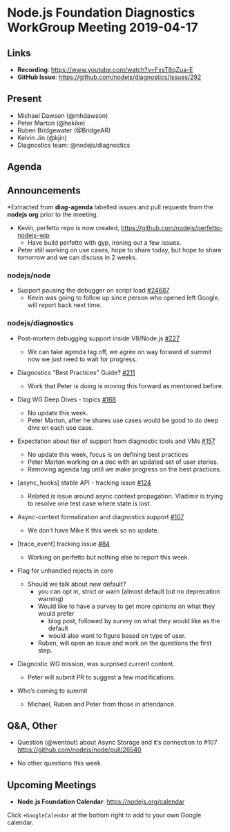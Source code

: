 # Node.js Foundation Diagnostics WorkGroup Meeting 2019-04-17

## Links

* **Recording**: https://www.youtube.com/watch?v=FxsT8qZua-E  
* **GitHub Issue**: https://github.com/nodejs/diagnostics/issues/292

## Present

* Michael Dawson (@mhdawson)
* Peter Marton (@hekike)
* Ruben Bridgewater (@BridgeAR)
* Kelvin Jin (@kjin)
* Diagnostics team: @nodejs/diagnostics

## Agenda

## Announcements
 
*Extracted from **diag-agenda** labelled issues and pull requests from the **nodejs org** prior to the meeting.

* Kevin, perfetto repo is now created, https://github.com/nodejs/perfetto-nodejs-wip
  * Have build perfetto with gyp, ironing out a few issues.
* Peter still working on use cases, hope to share today, but hope to share tomorrow and we
  can discuss in 2 weeks.

### nodejs/node

* Support pausing the debugger on script load [#24687](https://github.com/nodejs/node/issues/24687)
  * Kevin was going to follow up since person who opened left Google. 
    will report back next time.

### nodejs/diagnostics

* Post-mortem debugging support inside V8/Node.js [#227](https://github.com/nodejs/diagnostics/issues/227)
  * We can take agenda tag off, we agree on way forward at summit
    now we just need to wait for progress.

* Diagnostics "Best Practices" Guide? [#211](https://github.com/nodejs/diagnostics/issues/211)
  * Work that Peter is doing is moving this forward as mentioned before.

* Diag WG Deep Dives - topics [#168](https://github.com/nodejs/diagnostics/issues/168)
  * No update this week.
  * Peter Marton, after he shares use cases would be good to do deep dive on each use case.

* Expectation about tier of support from diagnostic tools and VMs [#157](https://github.com/nodejs/diagnostics/issues/157)
  * No update this week, focus is on defining best practices
  * Peter Marton working on a doc with an updated set of user stories.
  * Removing agenda tag until we make progress on the best practices.

* \[async_hooks\] stable API - tracking issue [#124](https://github.com/nodejs/diagnostics/issues/124)
  * Related is issue around async context propagation. Vladimir is trying to resolve one
    test case where state is lost.
  
* Async-context formalization and diagnostics support [#107](https://github.com/nodejs/diagnostics/issues/107)
  * We don’t have Mike K this week so no update.

* \[trace_event\] tracking issue [#84](https://github.com/nodejs/diagnostics/issues/84)
  * Working on perfetto but nothing else to report this week.

* Flag for unhandled rejects in core
  * Should we talk about new default?
    * you can opt in, strict or warn (almost default but no deprecation warning)
    * Would like to have a survey to get more opinions on what they would prefer
      * blog post, followed by survey on what they would like as the default
      * would also want to figure based on type of user.
    * Ruben, will open an issue and work on the questions the first step.

* Diagnostic WG mission, was surprised current content.
  * Peter will submit PR to suggest a few modifications.

* Who’s coming to summit
  * Michael, Ruben and Peter from those in attendance.


## Q&A, Other

* Question (@wentout) about Async Storage and it’s connection to #107
https://github.com/nodejs/node/pull/26540

* No other questions this week

## Upcoming Meetings

* **Node.js Foundation Calendar**: https://nodejs.org/calendar

Click `+GoogleCalendar` at the bottom right to add to your own Google calendar.



